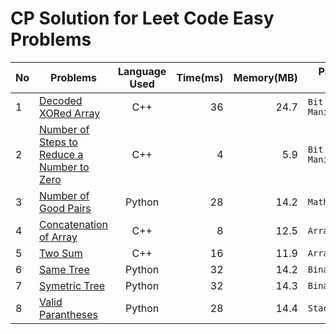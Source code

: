 # CP Solution for Leet Code Easy Problems

|**No**| **Problems**      | **Language Used** | **Time(ms)** | **Memory(MB)** | **Problem Tags** |
| ---- | ----------------- |:--------:| --------:| ----------:| ---------- |
| 1 | [Decoded XORed Array](./Decoded_XORed_Array.cpp) | C++ | 36	| 24.7 | ```Bit Manipulation``` |
| 2 | [Number of Steps to Reduce a Number to Zero](./NumberOfStepsToReduceANumberToZero.cpp) | C++ | 4 | 5.9 | ```Bit Manipulation``` |
| 3 | [Number of Good Pairs](./NumberOfGoodPairs.py) | Python | 28 | 14.2 | ```Math``` |
| 4 | [Concatenation of Array](./ConcatenationArray.cpp)| C++ | 8 | 12.5 | ```Array``` |
| 5 | [Two Sum](./TwoSum.cpp) | C++ | 16 | 11.9 | ```Array``` |
| 6 | [Same Tree](./SameTree.py) | Python | 32 | 14.2 | ```Binary Tree``` |
| 7 | [Symetric Tree](./SymetricTree.py) | Python | 32 | 14.3 | ```Binary Tree``` |
| 8 | [Valid Parantheses](./ValidParantheses.py) | Python | 28 | 14.4 | ```Stack``` |
